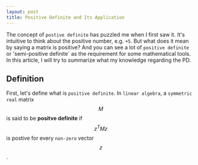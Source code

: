 ```yaml
---
layout: post
title: Positive Definite and Its Application
---
```


The concept of `postive definite` has puzzled me when I first saw it. It's intuitive to think about the positive number, e.g. `+5`. But what does it mean by saying a matrix is positive? And you can see a lot of `positive definite` or 'semi-positive definite` as the requirement for some mathematical tools. In this article, I will try to summarize what my knowledge regarding the PD.

## Definition

First, let's define what is `positive definite`. In `linear algebra`, a `symmetric real` matrix $$M$$ is said to be **positve definite** if $$z^TMz$$ is postive for every `non-zero` vector $$z$$.